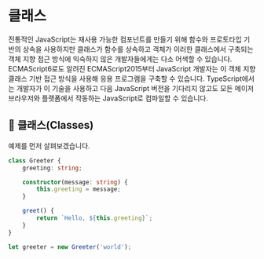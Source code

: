 # 클래스

전통적인 JavaScript는 재사용 가능한 컴포넌트를 만들기 위해 함수와 프로토타입 기반의 상속을 사용하지만
클래스가 함수를 상속하고 객체가 이러한 클래스에서 구축되는 객체 지향 접근 방식에 익숙하지 않은 개발자들에게는 다소 어색할 수 있습니다.
ECMAScript6로도 알려진 ECMAScript2015부터 JavaScript 개발자는 이 객체 지향 클래스 기반 접근 방식을 사용해 응용 프로그램을 구축할 수 있습니다.
TypeScript에서는 개발자가 이 기술을 사용하고 다음 JavaScript 버전을 기다리지 않고도 모든 메이저 브라우저와 플랫폼에서 작동하는 JavaScript로 컴파일할 수 있습니다.

## 🏫 클래스(Classes)

예제를 먼저 살펴보겠습니다.

```typescript
class Greeter {
    greeting: string;

    constructor(message: string) {
        this.greeting = message;
    }

    greet() {
        return `Hello, ${this.greeting}`;
    }
}

let greeter = new Greeter('world');
```
